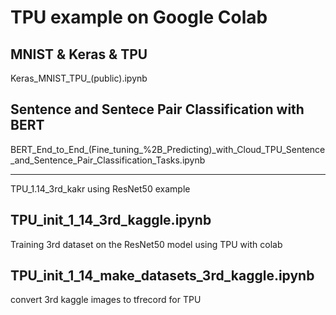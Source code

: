 # TPU example on Google Colab

## MNIST & Keras & TPU
Keras_MNIST_TPU_(public).ipynb

## Sentence and Sentece Pair Classification with BERT  
BERT_End_to_End_(Fine_tuning_%2B_Predicting)_with_Cloud_TPU_Sentence_and_Sentence_Pair_Classification_Tasks.ipynb

----

TPU_1.14_3rd_kakr using ResNet50 example

## TPU_init_1_14_3rd_kaggle.ipynb
Training 3rd dataset on the ResNet50 model using TPU with colab
  
## TPU_init_1_14_make_datasets_3rd_kaggle.ipynb 
convert 3rd kaggle images to tfrecord for TPU


